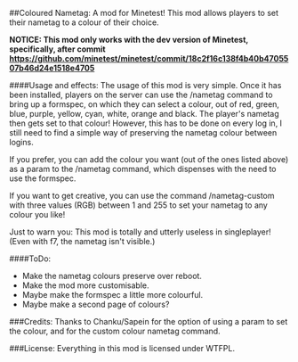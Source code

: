 ##Coloured Nametag: A mod for Minetest!
This mod allows players to set their nametag to a colour of their choice.

**NOTICE: This mod only works with the dev version of Minetest, specifically, after commit https://github.com/minetest/minetest/commit/18c2f16c138f4b40b4705507b46d24e1518e4705**

####Usage and effects:
The usage of this mod is very simple. Once it has been installed, players on the server can use the /nametag command to bring up a formspec, on which they can select a colour, out of red, green, blue, purple, yellow, cyan, white, orange and black. The player's nametag then gets set to that colour! However, this has to be done on every log in, I still need to find a simple way of preserving the nametag colour between logins.

If you prefer, you can add the colour you want (out of the ones listed above) as a param to the /nametag command, which dispenses with the need to use the formspec.

If you want to get creative, you can use the command /nametag-custom with three values (RGB) between 1 and 255 to set your nametag to any colour you like!

Just to warn you: This mod is totally and utterly useless in singleplayer! (Even with f7, the nametag isn't visible.)

####ToDo:
* Make the nametag colours preserve over reboot.
* Make the mod more customisable.
* Maybe make the formspec a little more colourful.
* Maybe make a second page of colours?

###Credits:
Thanks to Chanku/Sapein for the option of using a param to set the colour, and for the custom colour nametag command.

###License:
Everything in this mod is licensed under WTFPL.
